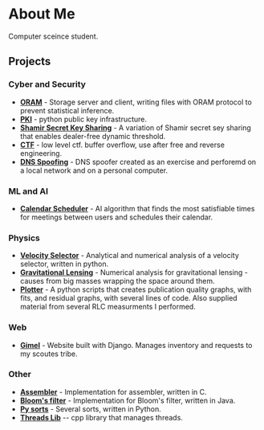 # About Me
Computer sceince student.

## Projects

### Cyber and Security

- **[ORAM](https://github.com/MajoRoth/ORAM)** - Storage server and client, writing files with ORAM protocol to prevent statistical inference.
- **[PKI](https://github.com/MajoRoth/public_key_infrastructure)** - python public key infrastructure.
- **[Shamir Secret Key Sharing](https://github.com/MajoRoth/shamir_secret_key_sharing)** - A variation of Shamir secret sey sharing that enables dealer-free dynamic threshold.
- **[CTF](https://github.com/MajoRoth/ctf)** - low level ctf. buffer overflow, use after free and reverse engineering.
- **[DNS Spoofing](https://github.com/MajoRoth/DNSSpoofing)** - DNS spoofer created as an exercise and perforemd on a local network and on a personal computer.

### ML and AI

- **[Calendar Scheduler](https://github.com/matanEpel/ai-project---calender)** - AI algorithm that finds the most satisfiable times for meetings between users and schedules their calendar.

### Physics
- **[Velocity Selector](https://github.com/MajoRoth/VelocitySelector)** - Analytical and numerical analysis of a velocity selector, written in python.
- **[Gravitational Lensing](https://github.com/MajoRoth/GravitationalLensing)** - Numerical analysis for gravitational lensing - causes from big masses wrapping the space around them.
- **[Plotter](https://github.com/MajoRoth/plotter)** - A python scripts that creates publication quality graphs, with fits, and residual graphs, with several lines of code. Also supplied material from several RLC measurments I performed.


### Web

- **[Gimel](https://github.com/MajoRoth/gimel)** - Website built with Django. Manages inventory and requests to my scoutes tribe.


### Other
- **[Assembler](https://github.com/MajoRoth/Assembler)** - Implementation for assembler, written in C.
- **[Bloom's filter](https://github.com/MajoRoth/Bloom-Filter)** - Implementation for Bloom's filter, written in Java.
- **[Py sorts](https://github.com/MajoRoth/PYsorts)** - Several sorts, written in Python.
- **[Threads Lib](https://github.com/MajoRoth/os_ex2)** -- cpp library that manages threads.


